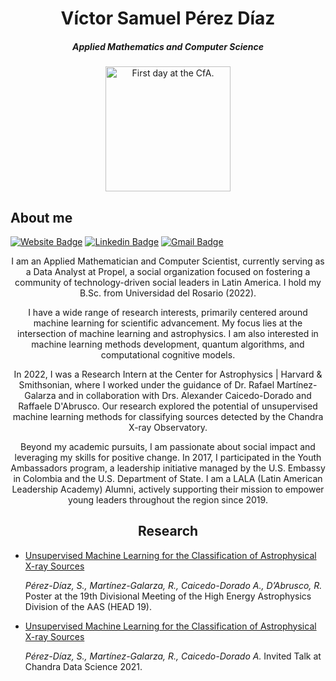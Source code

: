 <h1 align="center"><a>
Víctor Samuel Pérez Díaz</a></h1>
<h5 align="center">Applied Mathematics and Computer Science</h5>
<p align="center">
  <img top="500" height="200" width="200" alt="First day at the CfA." src="https://pbs.twimg.com/profile_images/1580573182360272896/2Ru5bEvs_400x400.jpg">
</p>



## About me
[![Website Badge](https://img.shields.io/badge/-samuelperezdi.com-c14438?style=flat-square&logo=Website&logoColor=white&link=https://samuelperezdi.com)](https://samuelperezdi.com)
[![Linkedin Badge](https://img.shields.io/badge/-samuelperezdiaz-blue?style=flat-square&logo=Linkedin&logoColor=white&link=https://www.linkedin.com/in/samuelperezdiaz/)](https://www.linkedin.com/in/samuelperezdiaz/)
[![Gmail Badge](https://img.shields.io/badge/-vperezdiaz@cfa.harvard.edu-c14438?style=flat-square&logo=Gmail&logoColor=white&link=mailto:vperezdiaz@cfa.harvard.edu)](mailto:vperezdiaz@cfa.harvard.edu)
<a target="_blank" align="center">
 
I am an Applied Mathematician and Computer Scientist, currently serving as a Data Analyst at Propel, a social organization focused on fostering a community of technology-driven social leaders in Latin America. I hold my B.Sc. from Universidad del Rosario (2022). 

I have a wide range of research interests, primarily centered around machine learning for scientific advancement. My focus lies at the intersection of machine learning and astrophysics. I am also interested in machine learning methods development, quantum algorithms, and computational cognitive models.

In 2022, I was a Research Intern at the Center for Astrophysics | Harvard & Smithsonian, where I worked under the guidance of Dr. Rafael Martínez-Galarza and in collaboration with Drs. Alexander Caicedo-Dorado and Raffaele D'Abrusco. Our research explored the potential of unsupervised machine learning methods for classifying sources detected by the Chandra X-ray Observatory.

Beyond my academic pursuits, I am passionate about social impact and leveraging my skills for positive change. In 2017, I participated in the Youth Ambassadors program, a leadership initiative managed by the U.S. Embassy in Colombia and the U.S. Department of State.  I am a LALA (Latin American Leadership Academy) Alumni, actively supporting their mission to empower young leaders throughout the region since 2019.

## Research

<!-- BLOG-POST-LIST:START -->

- [Unsupervised Machine Learning for the Classification of Astrophysical X-ray Sources](https://baas.aas.org/pub/2022n3i108p17/release/1j)

  *Pérez-Díaz, S., Martínez-Galarza, R., Caicedo-Dorado A., D’Abrusco, R.*
  Poster at the 19th Divisional Meeting of the High Energy Astrophysics Division of the AAS (HEAD 19).

- [Unsupervised Machine Learning for the Classification of Astrophysical X-ray Sources](https://cxc.harvard.edu/cdo/cds2021/abstracts.html#Session7_Talk5)

  *Pérez-Díaz, S., Martínez-Galarza, R., Caicedo-Dorado A.*
  Invited Talk at Chandra Data Science 2021.
  
<!-- BLOG-POST-LIST:END -->
